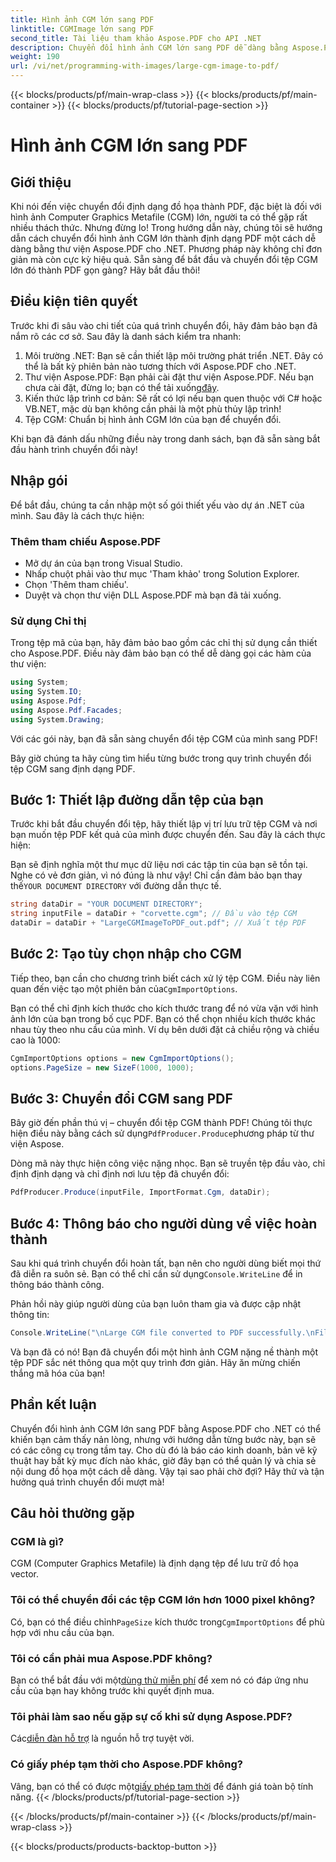 ```yaml
---
title: Hình ảnh CGM lớn sang PDF
linktitle: CGMImage lớn sang PDF
second_title: Tài liệu tham khảo Aspose.PDF cho API .NET
description: Chuyển đổi hình ảnh CGM lớn sang PDF dễ dàng bằng Aspose.PDF cho .NET. Làm theo hướng dẫn đơn giản này để có quy trình chuyển đổi nhanh chóng và hiệu quả.
weight: 190
url: /vi/net/programming-with-images/large-cgm-image-to-pdf/
---
```


{{< blocks/products/pf/main-wrap-class >}}
{{< blocks/products/pf/main-container >}}
{{< blocks/products/pf/tutorial-page-section >}}

# Hình ảnh CGM lớn sang PDF

## Giới thiệu

Khi nói đến việc chuyển đổi định dạng đồ họa thành PDF, đặc biệt là đối với hình ảnh Computer Graphics Metafile (CGM) lớn, người ta có thể gặp rất nhiều thách thức. Nhưng đừng lo! Trong hướng dẫn này, chúng tôi sẽ hướng dẫn cách chuyển đổi hình ảnh CGM lớn thành định dạng PDF một cách dễ dàng bằng thư viện Aspose.PDF cho .NET. Phương pháp này không chỉ đơn giản mà còn cực kỳ hiệu quả. Sẵn sàng để bắt đầu và chuyển đổi tệp CGM lớn đó thành PDF gọn gàng? Hãy bắt đầu thôi!

## Điều kiện tiên quyết

Trước khi đi sâu vào chi tiết của quá trình chuyển đổi, hãy đảm bảo bạn đã nắm rõ các cơ sở. Sau đây là danh sách kiểm tra nhanh:

1. Môi trường .NET: Bạn sẽ cần thiết lập môi trường phát triển .NET. Đây có thể là bất kỳ phiên bản nào tương thích với Aspose.PDF cho .NET.
2. Thư viện Aspose.PDF: Bạn phải cài đặt thư viện Aspose.PDF. Nếu bạn chưa cài đặt, đừng lo; bạn có thể tải xuống[đây](https://releases.aspose.com/pdf/net/).
3. Kiến thức lập trình cơ bản: Sẽ rất có lợi nếu bạn quen thuộc với C# hoặc VB.NET, mặc dù bạn không cần phải là một phù thủy lập trình!
4. Tệp CGM: Chuẩn bị hình ảnh CGM lớn của bạn để chuyển đổi.

Khi bạn đã đánh dấu những điều này trong danh sách, bạn đã sẵn sàng bắt đầu hành trình chuyển đổi này!

## Nhập gói

Để bắt đầu, chúng ta cần nhập một số gói thiết yếu vào dự án .NET của mình. Sau đây là cách thực hiện:

### Thêm tham chiếu Aspose.PDF

- Mở dự án của bạn trong Visual Studio.
- Nhấp chuột phải vào thư mục 'Tham khảo' trong Solution Explorer.
- Chọn 'Thêm tham chiếu'.
- Duyệt và chọn thư viện DLL Aspose.PDF mà bạn đã tải xuống.

### Sử dụng Chỉ thị

Trong tệp mã của bạn, hãy đảm bảo bao gồm các chỉ thị sử dụng cần thiết cho Aspose.PDF. Điều này đảm bảo bạn có thể dễ dàng gọi các hàm của thư viện:

```csharp
using System;
using System.IO;
using Aspose.Pdf;
using Aspose.Pdf.Facades;
using System.Drawing;
```

Với các gói này, bạn đã sẵn sàng chuyển đổi tệp CGM của mình sang PDF!

Bây giờ chúng ta hãy cùng tìm hiểu từng bước trong quy trình chuyển đổi tệp CGM sang định dạng PDF.

## Bước 1: Thiết lập đường dẫn tệp của bạn

Trước khi bắt đầu chuyển đổi tệp, hãy thiết lập vị trí lưu trữ tệp CGM và nơi bạn muốn tệp PDF kết quả của mình được chuyển đến. Sau đây là cách thực hiện:

 Bạn sẽ định nghĩa một thư mục dữ liệu nơi các tập tin của bạn sẽ tồn tại. Nghe có vẻ đơn giản, vì nó đúng là như vậy! Chỉ cần đảm bảo bạn thay thế`YOUR DOCUMENT DIRECTORY` với đường dẫn thực tế.

```csharp
string dataDir = "YOUR DOCUMENT DIRECTORY";
string inputFile = dataDir + "corvette.cgm"; // Đầu vào tệp CGM
dataDir = dataDir + "LargeCGMImageToPDF_out.pdf"; // Xuất tệp PDF
```

## Bước 2: Tạo tùy chọn nhập cho CGM

 Tiếp theo, bạn cần cho chương trình biết cách xử lý tệp CGM. Điều này liên quan đến việc tạo một phiên bản của`CgmImportOptions`.

Bạn có thể chỉ định kích thước cho kích thước trang để nó vừa vặn với hình ảnh lớn của bạn trong bố cục PDF. Bạn có thể chọn nhiều kích thước khác nhau tùy theo nhu cầu của mình. Ví dụ bên dưới đặt cả chiều rộng và chiều cao là 1000:

```csharp
CgmImportOptions options = new CgmImportOptions();
options.PageSize = new SizeF(1000, 1000);
```

## Bước 3: Chuyển đổi CGM sang PDF

 Bây giờ đến phần thú vị – chuyển đổi tệp CGM thành PDF! Chúng tôi thực hiện điều này bằng cách sử dụng`PdfProducer.Produce`phương pháp từ thư viện Aspose.

Dòng mã này thực hiện công việc nặng nhọc. Bạn sẽ truyền tệp đầu vào, chỉ định định dạng và chỉ định nơi lưu tệp đã chuyển đổi:

```csharp
PdfProducer.Produce(inputFile, ImportFormat.Cgm, dataDir);
```

## Bước 4: Thông báo cho người dùng về việc hoàn thành

 Sau khi quá trình chuyển đổi hoàn tất, bạn nên cho người dùng biết mọi thứ đã diễn ra suôn sẻ. Bạn có thể chỉ cần sử dụng`Console.WriteLine` để in thông báo thành công.

Phản hồi này giúp người dùng của bạn luôn tham gia và được cập nhật thông tin:

```csharp
Console.WriteLine("\nLarge CGM file converted to PDF successfully.\nFile saved at " + dataDir);
```

Và bạn đã có nó! Bạn đã chuyển đổi một hình ảnh CGM nặng nề thành một tệp PDF sắc nét thông qua một quy trình đơn giản. Hãy ăn mừng chiến thắng mã hóa của bạn!

## Phần kết luận

Chuyển đổi hình ảnh CGM lớn sang PDF bằng Aspose.PDF cho .NET có thể khiến bạn cảm thấy nản lòng, nhưng với hướng dẫn từng bước này, bạn sẽ có các công cụ trong tầm tay. Cho dù đó là báo cáo kinh doanh, bản vẽ kỹ thuật hay bất kỳ mục đích nào khác, giờ đây bạn có thể quản lý và chia sẻ nội dung đồ họa một cách dễ dàng. Vậy tại sao phải chờ đợi? Hãy thử và tận hưởng quá trình chuyển đổi mượt mà!

## Câu hỏi thường gặp

### CGM là gì?
CGM (Computer Graphics Metafile) là định dạng tệp để lưu trữ đồ họa vector.

### Tôi có thể chuyển đổi các tệp CGM lớn hơn 1000 pixel không?
 Có, bạn có thể điều chỉnh`PageSize` kích thước trong`CgmImportOptions` để phù hợp với nhu cầu của bạn.

### Tôi có cần phải mua Aspose.PDF không?
 Bạn có thể bắt đầu với một[dùng thử miễn phí](https://releases.aspose.com/) để xem nó có đáp ứng nhu cầu của bạn hay không trước khi quyết định mua.

### Tôi phải làm sao nếu gặp sự cố khi sử dụng Aspose.PDF?
 Các[diễn đàn hỗ trợ](https://forum.aspose.com/c/pdf/10) là nguồn hỗ trợ tuyệt vời.

### Có giấy phép tạm thời cho Aspose.PDF không?
 Vâng, bạn có thể có được một[giấy phép tạm thời](https://purchase.aspose.com/temporary-license/) để đánh giá toàn bộ tính năng.
{{< /blocks/products/pf/tutorial-page-section >}}

{{< /blocks/products/pf/main-container >}}
{{< /blocks/products/pf/main-wrap-class >}}

{{< blocks/products/products-backtop-button >}}
